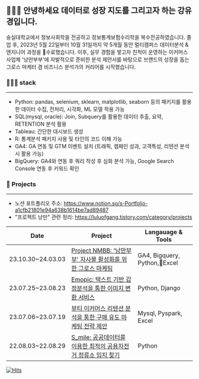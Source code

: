 ## 👩🏻‍🎨 안녕하세요 데이터로 성장 지도를 그리고자 하는 강유경입니다.
숭실대학교에서 정보사회학을 전공하고 정보통계보험수리학을 복수전공하였습니다.
졸업 후, 2023년 5월 22일부터 10월 31일까지 약 5개월 동안 멀티캠퍼스 데이터분석 & 엔지니어 과정을 수료했습니다. 
이후, 실무 경험을 쌓고자 친척이 운영하는 이커머스 사업체 '낭만부부'에 자발적으로 준비한 분석 제안서를 바탕으로 브랜드의 성장을 돕는 그로스 마케터 겸 비즈니스 분석가의 커리어를 시작했습니다.

### 👩🏻‍💻 stack
---
- Python: pandas, selenium, sklearn, matplotlib, seaborn 등의 패키지를 활용한 데이터 수집, 전처리, 시각화, ML 모델 적용 가능
- SQL(mysql, oracle): Join, Subquery를 활용한 데이터 추출, 요약, RETENTION 분석 활용
- Tableau: 간단한 대시보드 생성
- R: 통계분석 패키지 사용 및 타인의 코드 이해 가능
- GA4: GA 연동 및 GTM 이벤트 설치 (트래픽, 캠페인 성과, 고객특성, 리텐션 분석 시 활용 가능)
- BigQuery: GA4와 연동 후 쿼리 작성 후 심화 분석 가능, Google Search Console 연동 후 키워드 확인

### 📑 Projects
---
- 노션 포트폴리오 주소: https://www.notion.so/s-Portfolio-a1cfb21801e94a638b1614be7ad89487
- "프로젝트 낭만" 관련 정리: https://luluofgang.tistory.com/category/projects

| Date | Project | Langauage & Tools |
| --- | --- | --- |
| 23.10.30~24.03.03| [Project NMBB: '낭만부부' 자사몰 활성화를 위한 그로스 마케팅](https://luluofgang.tistory.com/category/main%20projects/NMBB) | GA4, Bigquery, Python,Excel|
| 23.07.25~23.08.23 | [Emopic: 텍스트 기반 감정분석을 통한 이미지 변환 서비스](https://github.com/KYK0328/emopic) | Python, Django |
| 23.07.06~23.07.19 | [뷰티 이커머스 리텐션 분석을 통한 구매 유도 마케팅 전략 제안](https://github.com/KYK0328/ecommerce) | Mysql, Pyspark, Excel |
| 22.08.03~22.08.29 | [S_mile: 공공데이터를 이용한 최적의 공용자전거 정류소 입지 찾기](https://github.com/KYK0328/public_bike) | Python |

[![Hits](https://hits.seeyoufarm.com/api/count/incr/badge.svg?url=https%3A%2F%2Fgithub.com%2FKYK0328&count_bg=%2379C83D&title_bg=%23555555&icon=&icon_color=%23E7E7E7&title=visits&edge_flat=false)](https://hits.seeyoufarm.com)
